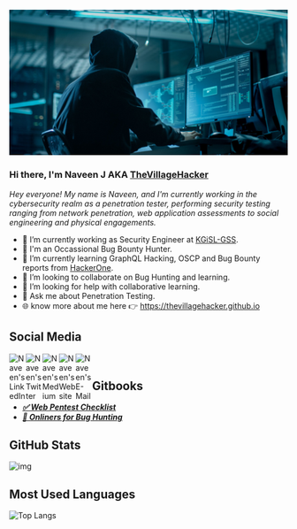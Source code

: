 ![img](img.png)

### Hi there, I'm Naveen J AKA [TheVillageHacker](https://twitter.com/thevillagehackr)

*Hey everyone! My name is Naveen, and I'm currently working in the cybersecurity realm as a penetration tester, performing security testing ranging from network penetration, web application assessments to social engineering and physical engagements.*

- 🔭 I’m currently working as Security Engineer at [KGiSL-GSS](https://www.kgisl.com/gss/).
- 🐞 I'm an Occassional Bug Bounty Hunter.
- 📖 I’m currently learning GraphQL Hacking, OSCP and Bug Bounty reports from [HackerOne](https://hackerone.com).
- 👯 I’m looking to collaborate on Bug Hunting and learning.
- 🤔 I’m looking for help with collaborative learning.
- 💬 Ask me about Penetration Testing.
- 🌐 know more about me here 👉 https://thevillagehacker.github.io

## Social Media
<a href="https://www.linkedin.com/in/thevillagehacker/" target="_blank">
  <img align="left" alt="Naveen's LinkedIn" width="30px" src="https://img.icons8.com/color/48/000000/linkedin.png"/>
</a>
<a href="https://twitter.com/thevillagehackr" target="_blank">
  <img align="left" alt="Naveen's Twitter" width="30px" src="https://img.icons8.com/color/48/000000/twitter.png"/>
</a>
<a href="https://thevillagehacker.medium.com/" target="_blank">
  <img align="left" alt="Naveen's Medium" width="30px" src="https://img.icons8.com/color/48/000000/medium-monogram.png" />
</a>
<a href="https://thevillagehacker.github.io" target="_blank">
  <img align="left" alt="Naveen's Website" width="30px" src="https://img.icons8.com/color/48/000000/domain.png" />
</a>
<a href="mailto:nvnj1998@gmail.com" target="_blank">
  <img align="left" alt="Naveen's E-Mail" width="30px" src="https://img.icons8.com/color/48/000000/email.png" />
</a>
<br>

## Gitbooks
- ***[✅ Web Pentest Checklist](https://thevillagehacker.gitbook.io/web-pentest-checklist/)***
- ***[🤖 Onliners for Bug Hunting](https://thevillagehacker.gitbook.io/one-liners-for-bug-bounty-hunting/)***

## GitHub Stats
![img](https://github-readme-stats.vercel.app/api?username=thevillagehacker&line_height=27&count_private=true&hide_border=true&show_icons=true&theme=tokyonight)

## Most Used Languages
![Top Langs](https://github-readme-stats.vercel.app/api/top-langs/?username=thevillagehacker&layout=compact&line_height=27&hide_border=true&theme=tokyonight)
